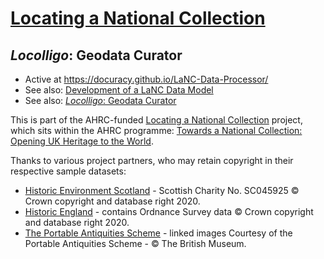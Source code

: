 # [Locating a National Collection](https://www.nationalcollection.org.uk/Foundation-Projects#:~:text=Locating%20a%20National%20Collection)
## ***Locolligo***: Geodata Curator
* Active at https://docuracy.github.io/LaNC-Data-Processor/
* See also: [Development of a LaNC Data Model](https://docs.google.com/document/d/1yhVAqpPnKJ9SWfl-yg2zfMyPMTDNkerI7lCGF-pB7I8/edit?usp=sharing)
* See also: [*Locolligo*: Geodata Curator](https://docs.google.com/document/d/1H0KmYf405QS2ECozHpmAFsLz2MbXd_3qLKXBmLFCoJc/edit?usp=sharing)

This is part of the AHRC-funded [Locating a National Collection](https://tanc-ahrc.github.io/LocatingTANC/) project, which sits within the AHRC programme: [Towards a National Collection: Opening UK Heritage to the World](https://www.nationalcollection.org.uk/).

Thanks to various project partners, who may retain copyright in their respective sample datasets:

* [Historic Environment Scotland](https://www.historicenvironment.scot/) - Scottish Charity No. SC045925 © Crown copyright and database right 2020.
* [Historic England](http://www.HistoricEngland.org.uk) - contains Ordnance Survey data © Crown copyright and database right 2020.
* [The Portable Antiquities Scheme](https://finds.org.uk/) - linked images Courtesy of the Portable Antiquities Scheme - © The British Museum.
